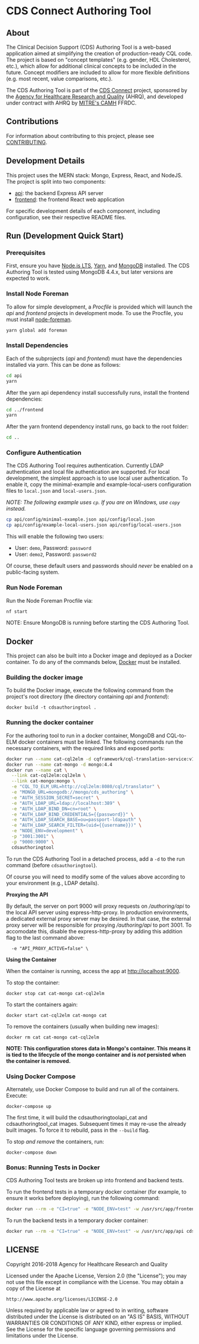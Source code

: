 # CDS Connect Authoring Tool

## About

The Clinical Decision Support (CDS) Authoring Tool is a web-based application aimed at simplifying the creation of production-ready CQL code. The project is based on "concept templates" (e.g. gender, HDL Cholesterol, etc.), which allow for additional clinical concepts to be included in the future. Concept modifiers are included to allow for more flexible definitions (e.g. most recent, value comparisons, etc.).

The CDS Authoring Tool is part of the [CDS Connect](https://cds.ahrq.gov/cdsconnect) project, sponsored by the [Agency for Healthcare Research and Quality](https://www.ahrq.gov/) (AHRQ), and developed under contract with AHRQ by [MITRE's CAMH](https://www.mitre.org/centers/cms-alliances-to-modernize-healthcare/who-we-are) FFRDC.

## Contributions

For information about contributing to this project, please see [CONTRIBUTING](CONTRIBUTING.md).

## Development Details

This project uses the MERN stack: Mongo, Express, React, and NodeJS. The project is split into two components:

- [api](api): the backend Express API server
- [frontend](frontend): the frontend React web application

For specific development details of each component, including configuration, see their respective README files.

## Run (Development Quick Start)

### Prerequisites

First, ensure you have [Node.js LTS](https://nodejs.org/), [Yarn](https://yarnpkg.com/), and [MongoDB](https://www.mongodb.com/download-center/community) installed. The CDS Authoring Tool is tested using MongoDB 4.4.x, but later versions are expected to work.

### Install Node Foreman

To allow for simple development, a _Procfile_ is provided which will launch the _api_ and _frontend_ projects in development mode. To use the Procfile, you must install [node-foreman](https://www.npmjs.com/package/foreman).

```bash
yarn global add foreman
```

### Install Dependencies

Each of the subprojects (_api_ and _frontend_) must have the dependencies installed via _yarn_. This can be done as follows:

```bash
cd api
yarn
```

After the yarn api dependency install successfully runs, install the frontend dependencies:

```bash
cd ../frontend
yarn
```

After the yarn frontend dependency install runs, go back to the root folder:

```bash
cd ..
```

### Configure Authentication

The CDS Authoring Tool requires authentication. Currently LDAP authentication and local file authentication are supported. For local development, the simplest approach is to use local user authentication. To enable it, copy the minimal-example and example-local-users configuration files to `local.json` and `local-users.json`.

_NOTE: The following example uses `cp`. If you are on Windows, use `copy` instead._

```bash
cp api/config/minimal-example.json api/config/local.json
cp api/config/example-local-users.json api/config/local-users.json
```

This will enable the following two users:

- User: `demo`, Password: `password`
- User: `demo2`, Password: `password2`

Of course, these default users and passwords should _never_ be enabled on a public-facing system.

### Run Node Foreman

Run the Node Foreman Procfile via:

```bash
nf start
```

NOTE: Ensure MongoDB is running before starting the CDS Authoring Tool.

## Docker

This project can also be built into a Docker image and deployed as a Docker container. To do any of the commands below, [Docker](https://www.docker.com/) must be installed.

### Building the docker image

To build the Docker image, execute the following command from the project's root directory (the directory containing _api_ and _frontend_):

```
docker build -t cdsauthoringtool .
```

### Running the docker container

For the authoring tool to run in a docker container, MongoDB and CQL-to-ELM docker containers must be linked. The following commands run the necessary containers, with the required links and exposed ports:

```bash
docker run --name cat-cql2elm -d cqframework/cql-translation-service:v1.5.2
docker run --name cat-mongo -d mongo:4.4
docker run --name cat \
  --link cat-cql2elm:cql2elm \
  --link cat-mongo:mongo \
  -e "CQL_TO_ELM_URL=http://cql2elm:8080/cql/translator" \
  -e "MONGO_URL=mongodb://mongo/cds_authoring" \
  -e "AUTH_SESSION_SECRET=secret" \
  -e "AUTH_LDAP_URL=ldap://localhost:389" \
  -e "AUTH_LDAP_BIND_DN=cn=root" \
  -e "AUTH_LDAP_BIND_CREDENTIALS={{password}}" \
  -e "AUTH_LDAP_SEARCH_BASE=ou=passport-ldapauth" \
  -e "AUTH_LDAP_SEARCH_FILTER=(uid={{username}})" \
  -e "NODE_ENV=development" \
  -p "3001:3001" \
  -p "9000:9000" \
  cdsauthoringtool
```

To run the CDS Authoring Tool in a detached process, add a `-d` to the run command (before `cdsauthoringtool`).

Of course you will need to modify some of the values above according to your environment (e.g., LDAP details).

**Proxying the API**

By default, the server on port 9000 will proxy requests on _/authoring/api_ to the local API server using express-http-proxy. In production environments, a dedicated external proxy server may be desired. In that case, the external proxy server will be responsible for proxying _/authoring/api_ to port 3001. To accomodate this, disable the express-http-proxy by adding this addition flag to the last command above:

```
  -e "API_PROXY_ACTIVE=false" \
```

**Using the Container**

When the container is running, access the app at [http://localhost:9000](http://localhost:9000).

To stop the container:

```
docker stop cat cat-mongo cat-cql2elm
```

To start the containers again:

```
docker start cat-cql2elm cat-mongo cat
```

To remove the containers (usually when building new images):

```
docker rm cat cat-mongo cat-cql2elm
```

**NOTE: This configuration stores data in Mongo's container. This means it is tied to the lifecycle of the mongo container and is _not_ persisted when the container is removed.**

### Using Docker Compose

Alternately, use Docker Compose to build and run all of the containers. Execute:

```
docker-compose up
```

The first time, it will build the cdsauthoringtoolapi_cat and cdsauthoringtool_cat images. Subsequent times it may re-use the already built images. To force it to rebuild, pass in the `--build` flag.

To stop _and remove_ the containers, run:

```
docker-compose down
```

### Bonus: Running Tests in Docker

CDS Authoring Tool tests are broken up into frontend and backend tests.

To run the frontend tests in a temporary docker container (for example, to ensure it works before deploying), run the following command:

```bash
docker run --rm -e "CI=true" -e "NODE_ENV=test" -w /usr/src/app/frontend cdsauthoringtool yarn test
```

To run the backend tests in a temporary docker container:

```bash
docker run --rm -e "CI=true" -e "NODE_ENV=test" -w /usr/src/app/api cdsauthoringtool yarn test
```

## LICENSE

Copyright 2016-2018 Agency for Healthcare Research and Quality

Licensed under the Apache License, Version 2.0 (the "License");
you may not use this file except in compliance with the License.
You may obtain a copy of the License at

    http://www.apache.org/licenses/LICENSE-2.0

Unless required by applicable law or agreed to in writing, software
distributed under the License is distributed on an "AS IS" BASIS,
WITHOUT WARRANTIES OR CONDITIONS OF ANY KIND, either express or implied.
See the License for the specific language governing permissions and
limitations under the License.
